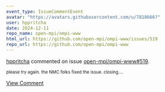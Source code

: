 ```yaml
---
event_type: IssueCommentEvent
avatar: "https://avatars.githubusercontent.com/u/7818666?"
user: hppritcha
date: 2024-12-11
repo_name: open-mpi/ompi-www
html_url: https://github.com/open-mpi/ompi-www/issues/519
repo_url: https://github.com/open-mpi/ompi-www
---
```


<a href='https://github.com/hppritcha' target='_blank'>hppritcha</a> commented on issue <a href='https://github.com/open-mpi/ompi-www/issues/519' target='_blank'>open-mpi/ompi-www#519</a>.

<small>please try again.  the NMC folks fixed the issue. closing....</small>

<a href='https://github.com/open-mpi/ompi-www/issues/519' target='_blank'>View Comment</a>